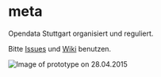 # meta
Opendata Stuttgart organisiert und reguliert.

Bitte [Issues](https://github.com/opendata-stuttgart/meta/issues)  und [Wiki](https://github.com/opendata-stuttgart/meta/wiki) benutzen.

![Image of prototype on 28.04.2015](https://raw.githubusercontent.com/opendata-stuttgart/meta/master/images/prototype_28-04-15.jpg.jpg)

